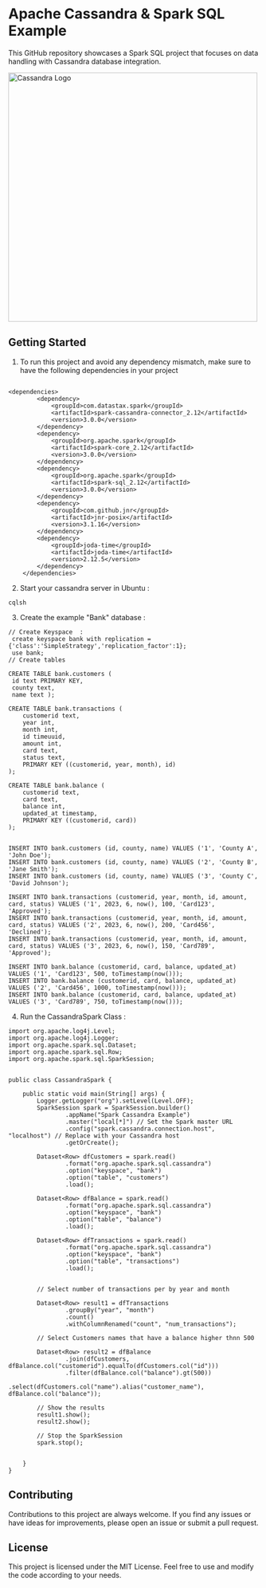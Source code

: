# Apache Cassandra & Spark SQL Example

This GitHub repository showcases a Spark SQL project that focuses on data handling with Cassandra database integration. 

<img src="https://github.com/Mansouri-Anas/CassandraSparkApplication/assets/106403012/c0f42c0f-1c2e-42c7-9812-e9421cd773c6" alt="Cassandra Logo" width="500">

## Getting Started

1. To run this project and avoid any dependency mismatch, make sure to have the following dependencies in your project

```shell

<dependencies>
        <dependency>
            <groupId>com.datastax.spark</groupId>
            <artifactId>spark-cassandra-connector_2.12</artifactId>
            <version>3.0.0</version>
        </dependency>
        <dependency>
            <groupId>org.apache.spark</groupId>
            <artifactId>spark-core_2.12</artifactId>
            <version>3.0.0</version>
        </dependency>
        <dependency>
            <groupId>org.apache.spark</groupId>
            <artifactId>spark-sql_2.12</artifactId>
            <version>3.0.0</version>
        </dependency>
        <dependency>
            <groupId>com.github.jnr</groupId>
            <artifactId>jnr-posix</artifactId>
            <version>3.1.16</version>
        </dependency>
        <dependency>
            <groupId>joda-time</groupId>
            <artifactId>joda-time</artifactId>
            <version>2.12.5</version>
        </dependency>
    </dependencies>
```
2. Start your cassandra server in Ubuntu :

```shell
cqlsh
```

3. Create the example "Bank" database :

```shell
// Create Keyspace  : 
 create keyspace bank with replication = {'class':'SimpleStrategy','replication_factor':1};
 use bank;
// Create tables

CREATE TABLE bank.customers (     
 id text PRIMARY KEY,    
 county text,     
 name text );

CREATE TABLE bank.transactions (
    customerid text,
    year int,
    month int,
    id timeuuid,
    amount int,
    card text,
    status text,
    PRIMARY KEY ((customerid, year, month), id)
);

CREATE TABLE bank.balance (
    customerid text,
    card text,
    balance int,
    updated_at timestamp,
    PRIMARY KEY ((customerid, card))
);


INSERT INTO bank.customers (id, county, name) VALUES ('1', 'County A', 'John Doe');
INSERT INTO bank.customers (id, county, name) VALUES ('2', 'County B', 'Jane Smith');
INSERT INTO bank.customers (id, county, name) VALUES ('3', 'County C', 'David Johnson');

INSERT INTO bank.transactions (customerid, year, month, id, amount, card, status) VALUES ('1', 2023, 6, now(), 100, 'Card123', 'Approved');
INSERT INTO bank.transactions (customerid, year, month, id, amount, card, status) VALUES ('2', 2023, 6, now(), 200, 'Card456', 'Declined');
INSERT INTO bank.transactions (customerid, year, month, id, amount, card, status) VALUES ('3', 2023, 6, now(), 150, 'Card789', 'Approved');

INSERT INTO bank.balance (customerid, card, balance, updated_at) VALUES ('1', 'Card123', 500, toTimestamp(now()));
INSERT INTO bank.balance (customerid, card, balance, updated_at) VALUES ('2', 'Card456', 1000, toTimestamp(now()));
INSERT INTO bank.balance (customerid, card, balance, updated_at) VALUES ('3', 'Card789', 750, toTimestamp(now()));

```

4. Run the CassandraSpark Class : 

```shell
import org.apache.log4j.Level;
import org.apache.log4j.Logger;
import org.apache.spark.sql.Dataset;
import org.apache.spark.sql.Row;
import org.apache.spark.sql.SparkSession;


public class CassandraSpark {

    public static void main(String[] args) {
        Logger.getLogger("org").setLevel(Level.OFF);
        SparkSession spark = SparkSession.builder()
                .appName("Spark Cassandra Example")
                .master("local[*]") // Set the Spark master URL
                .config("spark.cassandra.connection.host", "localhost") // Replace with your Cassandra host
                .getOrCreate();

        Dataset<Row> dfCustomers = spark.read()
                .format("org.apache.spark.sql.cassandra")
                .option("keyspace", "bank")
                .option("table", "customers")
                .load();

        Dataset<Row> dfBalance = spark.read()
                .format("org.apache.spark.sql.cassandra")
                .option("keyspace", "bank")
                .option("table", "balance")
                .load();

        Dataset<Row> dfTransactions = spark.read()
                .format("org.apache.spark.sql.cassandra")
                .option("keyspace", "bank")
                .option("table", "transactions")
                .load();


        // Select number of transactions per by year and month

        Dataset<Row> result1 = dfTransactions
                .groupBy("year", "month")
                .count()
                .withColumnRenamed("count", "num_transactions");
                
        // Select Customers names that have a balance higher thnn 500

        Dataset<Row> result2 = dfBalance
                .join(dfCustomers, dfBalance.col("customerid").equalTo(dfCustomers.col("id")))
                .filter(dfBalance.col("balance").gt(500))
                .select(dfCustomers.col("name").alias("customer_name"), dfBalance.col("balance"));

        // Show the results
        result1.show();
        result2.show();

        // Stop the SparkSession
        spark.stop();


    }
}
```
## Contributing
Contributions to this project are always welcome. If you find any issues or have ideas for improvements, please open an issue or submit a pull request.

## License
This project is licensed under the MIT License. Feel free to use and modify the code according to your needs.
